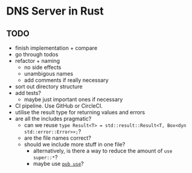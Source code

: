 # DNS Server in Rust

## TODO

- finish implementation + compare
- go through todos
- refactor + naming
  - no side effects
  - unambigous names
  - add comments if really necessary
- sort out directory structure
- add tests?
  - maybe just important ones if necessary
- CI pipeline. Use GitHub or CircleCI.
- utilise the result type for returning values and errors
- are all the includes pragmatic?
  - can we reuse `type Result<T> = std::result::Result<T, Box<dyn std::error::Error>>;`?
  - are the file names correct?
  - should we include more stuff in one file?
    - alternatively, is there a way to reduce the amount of `use super::*`?
    - maybe use [`pub use`](https://www.reddit.com/r/rust/comments/6x49mu/what_are_some_rules_of_thumb_for_use/dmd07yr?utm_source=share&utm_medium=web2x&context=3)?
